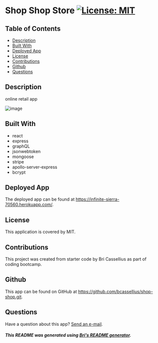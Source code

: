 # Shop Shop Store [![License: MIT](https://img.shields.io/badge/License-MIT-yellow.svg)](https://opensource.org/licenses/MIT)

## Table of Contents
* [Description](#description)
* [Built With](#installation)
* [Deployed App](#usage)
* [License](#license)
* [Contributions](#contributions)
* [Github](#github)
* [Questions](#questions)

<a name='description'></a>
## Description
online retail app

![image](https://user-images.githubusercontent.com/83994997/138536650-8269e248-4d8d-4299-8a71-c3d48e418810.png)


<a name='installation'></a>
## Built With
- react
- express 
- graphQL
- jsonwebtoken
- mongoose
- stripe
- apollo-server-express
- bcrypt


<a name='usage'></a>
## Deployed App
The deployed app can be found at https://infinite-sierra-70560.herokuapp.com/.

<a name='license'></a>
## License
This application is covered by MIT.

<a name='contributions'></a>
## Contributions
This project was created from starter code by Bri Cassellius as part of coding bootcamp.

<a name='github'></a>
## Github
This app can be found on GitHub at https://github.com/bcassellius/shop-shop.git.

<a name='questions'></a>
## Questions
Have a question about this app? [Send an e-mail](mailto:bhilliker@gmail.com).

##### This README was generated using [Bri's README generator](https://github.com/bcassellius/readme-generator).

